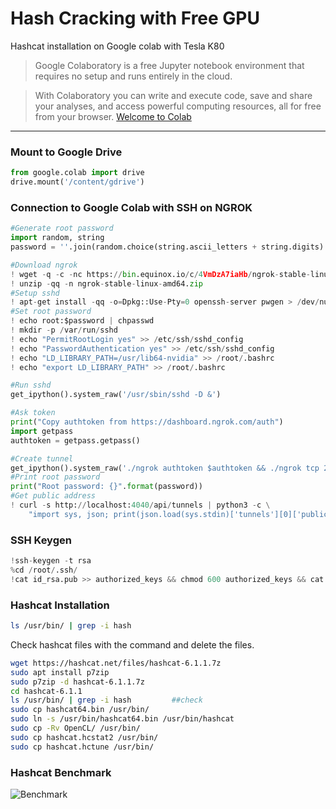 # Hash Cracking with Free GPU
Hashcat installation on Google colab with Tesla K80
 >Google Colaboratory is a free Jupyter notebook environment that requires no setup and runs entirely in the cloud.

>With Colaboratory you can write and execute code, save and share your analyses, and access powerful computing resources, all for free from your browser.
[Welcome to Colab](https://colab.research.google.com/notebooks/welcome.ipynb)

---------- 
###  Mount to Google Drive


```python
from google.colab import drive
drive.mount('/content/gdrive')
```

### Connection to Google Colab with SSH on NGROK
```python
#Generate root password
import random, string
password = ''.join(random.choice(string.ascii_letters + string.digits) for i in range(19))

#Download ngrok
! wget -q -c -nc https://bin.equinox.io/c/4VmDzA7iaHb/ngrok-stable-linux-amd64.zip
! unzip -qq -n ngrok-stable-linux-amd64.zip
#Setup sshd
! apt-get install -qq -o=Dpkg::Use-Pty=0 openssh-server pwgen > /dev/null
#Set root password
! echo root:$password | chpasswd
! mkdir -p /var/run/sshd
! echo "PermitRootLogin yes" >> /etc/ssh/sshd_config
! echo "PasswordAuthentication yes" >> /etc/ssh/sshd_config
! echo "LD_LIBRARY_PATH=/usr/lib64-nvidia" >> /root/.bashrc
! echo "export LD_LIBRARY_PATH" >> /root/.bashrc

#Run sshd
get_ipython().system_raw('/usr/sbin/sshd -D &')

#Ask token
print("Copy authtoken from https://dashboard.ngrok.com/auth")
import getpass
authtoken = getpass.getpass()

#Create tunnel
get_ipython().system_raw('./ngrok authtoken $authtoken && ./ngrok tcp 22 &')
#Print root password
print("Root password: {}".format(password))
#Get public address
! curl -s http://localhost:4040/api/tunnels | python3 -c \
    "import sys, json; print(json.load(sys.stdin)['tunnels'][0]['public_url'])"
```

### SSH Keygen 
```python
!ssh-keygen -t rsa
%cd /root/.ssh/
!cat id_rsa.pub >> authorized_keys && chmod 600 authorized_keys && cat id_rsa 
```


### Hashcat Installation	
```bash
ls /usr/bin/ | grep -i hash
```
Check hashcat files with the command and delete the files.

```bash
wget https://hashcat.net/files/hashcat-6.1.1.7z
sudo apt install p7zip
sudo p7zip -d hashcat-6.1.1.7z
cd hashcat-6.1.1
ls /usr/bin/ | grep -i hash			##check
sudo cp hashcat64.bin /usr/bin/
sudo ln -s /usr/bin/hashcat64.bin /usr/bin/hashcat	
sudo cp -Rv OpenCL/ /usr/bin/
sudo cp hashcat.hcstat2 /usr/bin/
sudo cp hashcat.hctune /usr/bin/
```



### Hashcat Benchmark

![Benchmark](https://github.com/semihucann/hash_cracking_with_gpu/blob/master/benchmark.PNG?raw=true)
